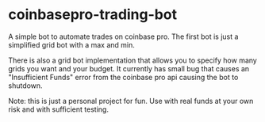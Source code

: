 # coinbasepro-trading-bot
A simple bot to automate trades on coinbase pro. The first bot is just a simplified grid bot with a max and min.

There is also a grid bot implementation that allows you to specify how many grids you want and your budget. It currently has small bug that causes an "Insufficient Funds" error from the coinbase pro api causing the bot to shutdown.

Note: this is just a personal project for fun. Use with real funds at your own risk and with sufficient testing. 
